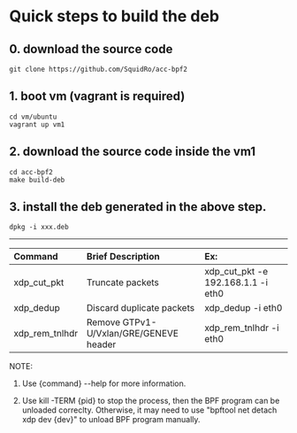 # Quick steps to build the deb

## 0. download the source code
```
git clone https://github.com/SquidRo/acc-bpf2
```

## 1. boot vm (vagrant is required)
```
cd vm/ubuntu
vagrant up vm1
```

## 2. download the source code inside the vm1
```
cd acc-bpf2
make build-deb
```

## 3. install the deb generated in the above step.
```
dpkg -i xxx.deb
```
---

| Command     | Brief Description | Ex:
|:---         |:---         |:---
| xdp_cut_pkt | Truncate packets | xdp_cut_pkt -e 192.168.1.1 -i eth0 |
| xdp_dedup | Discard duplicate packets | xdp_dedup -i eth0 |
| xdp_rem_tnlhdr| Remove GTPv1-U/Vxlan/GRE/GENEVE header | xdp_rem_tnlhdr -i eth0 |

NOTE:
1. Use {command} --help for more information.

2. Use kill -TERM {pid} to stop the process, then the BPF program can be unloaded correclty. Otherwise, it may need to use "bpftool net detach xdp dev {dev}" to unload BPF program manually.
